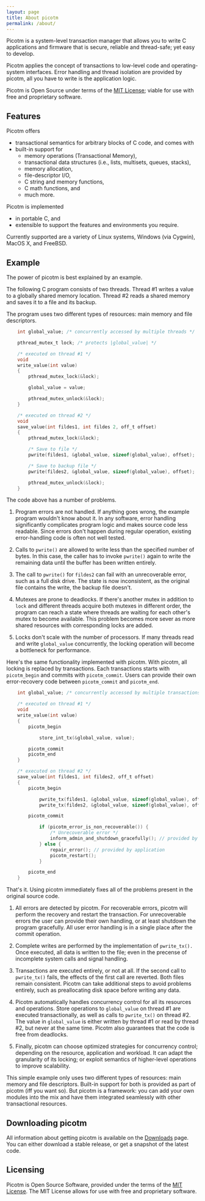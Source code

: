 ```yaml
---
layout: page
title: About picotm
permalink: /about/
---
```


Picotm is a system-level transaction manager that allows you to write C
applications and firmware that is secure, reliable and thread-safe; yet
easy to develop.

Picotm applies the concept of transactions to low-level code and
operating-system interfaces. Error handling and thread isolation are
provided by picotm, all you have to write is the application logic.

Picotm is Open Source under terms of the [MIT License][license:mit];
viable for use with free and proprietary software.

## Features

Picotm offers

 - transactional semantics for arbitrary blocks of C code, and comes with
 - built-in support for
   - memory operations (Transactional Memory),
   - transactional data structures (i.e., lists, multisets, queues, stacks),
   - memory allocation,
   - file-descriptor I/O,
   - C string and memory functions,
   - C math functions, and
   - much more.

Picotm is implemented

 - in portable C, and
 - extensible to support the features and environments you require.

Currently supported are a variety of Linux systems, Windows (via Cygwin),
MacOS X, and FreeBSD.

## Example

The power of picotm is best explained by an example.

The following C program consists of two threads. Thread #1 writes a value
to a globally shared memory location. Thread #2 reads a shared memory and
saves it to a file and its backup.

The program uses two different types of resources: main memory and file
descriptors.

~~~ c
    int global_value; /* concurrently accessed by multiple threads */

    pthread_mutex_t lock; /* protects |global_value| */

    /* executed on thread #1 */
    void
    write_value(int value)
    {
        pthread_mutex_lock(&lock);

        global_value = value;

        pthread_mutex_unlock(&lock);
    }

    /* executed on thread #2 */
    void
    save_value(int fildes1, int fildes 2, off_t offset)
    {
        pthread_mutex_lock(&lock);

        /* Save to file */
        pwrite(fildes1, &global_value, sizeof(global_value), offset);

        /* Save to backup file */
        pwrite(fildes2, &global_value, sizeof(global_value), offset);

        pthread_mutex_unlock(&lock);
    }
~~~

The code above has a number of problems.

 1. Program errors are not handled. If anything goes wrong, the example
    program wouldn't know about it. In any software, error handling
    significantly complicates program logic and makes source code less
    readable. Since errors don't happen during regular operation, existing
    error-handling code is often not well tested.

 2. Calls to `pwrite()` are allowed to write less than the specified number of
    bytes. In this case, the caller has to invoke `pwrite()` again to write the
    remaining data until the buffer has been written entirely.

 3. The call to `pwrite()` for `fildes2` can fail with an unrecoverable error,
    such as a full disk drive. The state is now inconsistent, as the original
    file contains the write, the backup file doesn't.

 4. Mutexes are prone to deadlocks. If there's another mutex in addition to
    `lock` and different threads acquire both mutexes in different order,
    the program can reach a state where threads are waiting for each other's
    mutex to become available. This problem becomes more sever as more shared
    resources with corresponding locks are added.

 5. Locks don't scale with the number of processors. If many threads read
    and write `global_value` concurrently, the locking operation will become
    a bottleneck for performance.

Here's the same functionality implemented with picotm. With picotm, all
locking is replaced by transactions. Each transactions starts with
`picotm_begin` and commits with `picotm_commit`. Users can provide their own
error-recovery code between `picotm_commit` and `picotm_end`.

~~~ c
    int global_value; /* concurrently accessed by multiple transactions */

    /* executed on thread #1 */
    void
    write_value(int value)
    {
        picotm_begin

            store_int_tx(&global_value, value);

        picotm_commit
        picotm_end
    }

    /* executed on thread #2 */
    save_value(int fildes1, int fildes2, off_t offset)
    {
        picotm_begin

            pwrite_tx(fildes1, &global_value, sizeof(global_value), offset);
            pwrite_tx(fildes2, &global_value, sizeof(global_value), offset);

        picotm_commit

            if (picotm_error_is_non_recoverable()) {
                /* Unrecoverable error */
                inform_admin_and_shutdown_gracefully(); // provided by application
            } else {
                repair_error(); // provided by application
                picotm_restart();
            }

        picotm_end
    }
~~~

That's it. Using picotm immediately fixes all of the problems present in the
original source code.

 1. All errors are detected by picotm. For recoverable errors, picotm
    will perform the recovery and restart the transaction. For unrecoverable
    errors the user can provide their own handling, or at least shutdown
    the program gracefully. All user error handling is in a single place
    after the commit operation.

 2. Complete writes are performed by the implementation of `pwrite_tx().` Once
    executed, all data is written to the file; even in the precense of
    incomplete system calls and signal handling.

 3. Transactions are executed entirely, or not at all. If the second call to
    `pwrite_tx()` fails, the effects of the first call are reverted. Both
    files remain consistent. Picotm can take additional steps to avoid
    problems entirely, such as preallocating disk space before writing any
    data.

 4. Picotm automatically handles concurrency control for all its resources
    and operations. Store operations to `global_value` on thread #1 are
    executed transactionally, as well as calls to `pwrite_tx()` on thread #2.
    The value in `global_value` is either written by thread #1 or read by
    thread #2, but never at the same time. Picotm also guarantees that the
    code is free from deadlocks.

 5. Finally, picotm can choose optimized strategies for concurrency control;
    depending on the resource, application and workload. It can adapt the
    granularity of its locking; or exploit semantics of higher-level operations
    to improve scalability.

This simple example only uses two different types of resources: main memory
and file descriptors. Built-in support for both is provided as part of picotm
(iff you want so). But picotm is a framework: you can add your own modules
into the mix and have them integrated seamlessly with other transactional
resources.

## Downloading picotm

All information about getting picotm is available on the
[Downloads](/downloads/) page. You can either download a stable release, or
get a snapshot of the latest code.

## Licensing

Picotm is Open Source Software, provided under the terms of the
[MIT License][license:mit]. The MIT License allows for use with free and
proprietary software.

[license:mit]:  http://choosealicense.com/licenses/mit/
